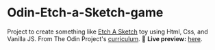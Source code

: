 # Odin-Etch-a-Sketch-game
Project to create something like [Etch A Sketch](https://en.wikipedia.org/wiki/Etch_A_Sketch) toy using Html, Css, and Vanilla JS.
From The Odin Project's [curriculum](https://www.theodinproject.com/courses/foundations/lessons/etch-a-sketch-project).
🔗 **Live preview:** [here](https://Abdulrahmna-Ka.github.io/etch-a-sketch/).
